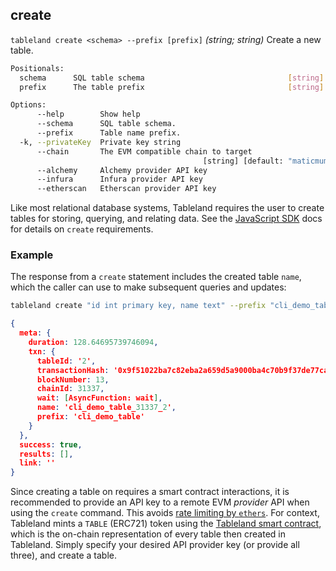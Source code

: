 
## create

`tableland create <schema> --prefix [prefix]` _(string; string)_
Create a new table.

```bash
Positionals:
  schema      SQL table schema                                [string] [required]
  prefix      The table prefix                                [string] [optional]

Options:
      --help        Show help                                          [boolean]`
      --schema      SQL table schema.                                   [string]
      --prefix      Table name prefix.                                  [string]
  -k, --privateKey  Private key string                                  [string]
      --chain       The EVM compatible chain to target
                                           [string] [default: "maticmum"]
      --alchemy     Alchemy provider API key                            [string]
      --infura      Infura provider API key                             [string]
      --etherscan   Etherscan provider API key                          [string]
```

Like most relational database systems, Tableland requires the user to create tables for storing, querying, and relating data. See the [JavaScript SDK](https://www.notion.so/JavaScript-SDK-Legacy-9acf7b81bec5444aa4f9230445972658) docs for details on `create` requirements.

### Example

The response from a `create` statement includes the created table `name`, which the caller can use to make subsequent queries and updates:

```bash
tableland create "id int primary key, name text" --prefix "cli_demo_table"
```

```json
{
  meta: {
    duration: 128.64695739746094,
    txn: {
      tableId: '2',
      transactionHash: '0x9f51022ba7c82eba2a659d5a9000ba4c70b9f37de77ca299fb17c467d9659178',
      blockNumber: 13,
      chainId: 31337,
      wait: [AsyncFunction: wait],
      name: 'cli_demo_table_31337_2',
      prefix: 'cli_demo_table'
    }
  },
  success: true,
  results: [],
  link: ''
}
```

Since creating a table on requires a smart contract interactions, it is recommended to provide an API key to a remote EVM _provider_ API when using the `create` command. This avoids [rate limiting by `ethers`](https://docs.ethers.io/api-keys/). For context, Tableland mints a `TABLE` (ERC721) token using the [Tableland smart contract](https://github.com/tablelandnetwork/evm-tableland/blob/main/contracts/TablelandTables.sol), which is the on-chain representation of every table then created in Tableland. Simply specify your desired API provider key (or provide all three), and create a table.
